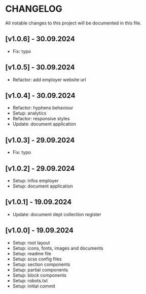 # CHANGELOG

All notable changes to this project will be documented in this file.

## [v1.0.6] - 30.09.2024
- Fix: typo

## [v1.0.5] - 30.09.2024
- Refactor: add employer website url

## [v1.0.4] - 30.09.2024
- Refactor: hyphens behaviour
- Setup: analytics
- Refactor: responsive styles
- Update: document application

## [v1.0.3] - 29.09.2024
- Fix: typo

## [v1.0.2] - 29.09.2024
- Setup: infos employer
- Setup: document application

## [v1.0.1] - 19.09.2024
- Update: document dept collection register

## [v1.0.0] - 19.09.2024
- Setup: root layout
- Setup: icons, fonts, images and documents
- Setup: readme file
- Setup: scss config files
- Setup: section components
- Setup: partial components
- Setup: block components
- Setup: robots.txt
- Setup: initial commit